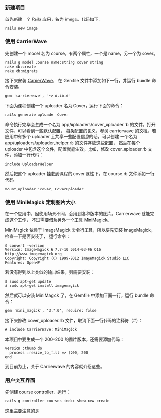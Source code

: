 ### 新建项目

首先新建一个 Rails 应用，名为 image。代码如下:

    rails new image

### 使用 CarrierWave

先创建一个 model 名为 course，有两个属性，一个是 name，另一个为 cover。

    rails g model Course name:string cover:string
    rake db:create
    rake db:migrate

接下来安装 [CarrierWave](https://github.com/carrierwaveuploader/carrierwave)，
在 Gemfile 文件中添加如下一行，并运行 bundle 命令安装。

    gem 'carrierwave', '~> 0.10.0'

下面为课程创建一个 uploader 名为 Cover，运行下面的命令：

    rails generate uploader Cover

命令执行完毕会生成一个名为 app/uploaders/cover_uploader.rb 的文件。打开文件，可以看到一些默认配置，
每条配置的含义，参阅 carrierwave 的文档。若应用中有多个 uploader 且共享一些配置信息的话，可以创建
一个名为 app/uploaders/uploader_helper.rb 的文件存放这些配置，
然后在每个 uploader 中包含这个文件，配置就能生效。比如，修改 cover_uploader.rb 文件，添加一行代码：

    include UploaderHelper

然后把这个 uploader 挂载到课程的 cover 属性下，在 course.rb 文件添加一行代码

    mount_uploader :cover, CoverUploader

### 使用 MiniMagick 定制图片大小

在一个应用中，因使用场景不同，会用到各种版本的图片。Carrierwave 就能完成这个工作，
不过需要借助另外一个工具 [MiniMagick](https://github.com/minimagick/minimagick)。

MiniMagick 依赖于 ImageMagick 命令行工具，所以要先安装 ImageMagick，检查一下是否安装了，
运行命令：

    $ convert -version
    Version: ImageMagick 6.7.7-10 2014-03-06 Q16 http://www.imagemagick.org
    Copyright: Copyright (C) 1999-2012 ImageMagick Studio LLC
    Features: OpenMP

若没有得到以上类似的输出结果，则需要安装：

    $ suod apt-get update
    $ sudo apt-get install imagemagick

然后就可以安装 MiniMagick 了，在 Gemfile 中添加下面一行，运行 bundle 命令：

    gem 'mini_magick', '3.7.0', require: false

接下来修改 cover_uploader.rb 文件，取消下面一行代码的注释符（#）：

    # include CarrierWave::MiniMagick

本项目中要生成一个 200*200 的图片版本，还需要添加代码：

    version :thumb do
      process :resize_to_fill => [200, 200]
    end

到目前为止，关于 Carrierwave 的内容就介绍这些。

### 用户交互界面

先创建 course controller，运行：

    rails g controller courses index show new create

这里主要注意的是
